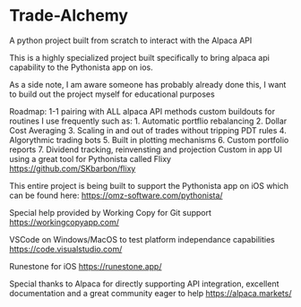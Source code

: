 # Trade-Alchemy
A python project built from scratch to interact with the Alpaca API

This is a highly specialized project built specifically to bring alpaca api capability to the Pythonista app on ios. 

As a side note, I am aware someone has probably already done this, I want to build out the project myself for educational purposes

Roadmap:
    1-1 pairing with ALL alpaca API methods
    custom buildouts for routines I use frequently such as:
        1. Automatic portflio rebalancing
        2. Dollar Cost Averaging
        3. Scaling in and out of trades without tripping PDT rules
        4. Algorythmic trading bots
        5. Built in plotting mechanisms 
        6. Custom portfolio reports
        7. Dividend tracking, reinvensting and projection
    Custom in app UI using a great tool for Pythonista called Flixy
        https://github.com/SKbarbon/flixy

This entire project is being built to support the Pythonista app on iOS which can be found here:
    https://omz-software.com/pythonista/

Special help provided by Working Copy for Git support
    https://workingcopyapp.com/

VSCode on Windows/MacOS to test platform independance capabilities
    https://code.visualstudio.com/

Runestone for iOS
    https://runestone.app/

Special thanks to Alpaca for directly supporting API integration, excellent documentation and a great community eager to help
    https://alpaca.markets/
